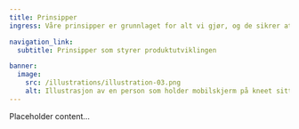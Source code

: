 ```yaml
---
title: Prinsipper
ingress: Våre prinsipper er grunnlaget for alt vi gjør, og de sikrer at vi jobber helhetlig, strukturert og med høy kvalitet. De gir oss retningslinjer som hjelper oss med å ta gode beslutninger, håndtere kompleksitet og sikre at vi oppfyller både brukerbehov og samfunnsforpliktelser. Å følge disse prinsippene er avgjørende for å skape bærekraftige og pålitelige løsninger som tjener hele samfunnet.

navigation_link:
  subtitle: Prinsipper som styrer produktutviklingen

banner:
  image:
    src: /illustrations/illustration-03.png
    alt: Illustrasjon av en person som holder mobilskjerm på kneet sitt
---
```


Placeholder content...

